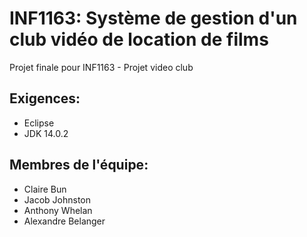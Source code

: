 # INF1163: Système de gestion d'un club vidéo de location de films

Projet finale pour INF1163 - Projet video club

## Exigences: 
- Eclipse
- JDK 14.0.2

## Membres de l'équipe:
 - Claire Bun
 - Jacob Johnston
 - Anthony Whelan
 - Alexandre Belanger
